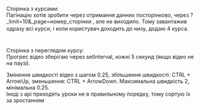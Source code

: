 Cторінка з курсами:                                       
Пагінацію хотів зробити через отримання данних посторінково, через ?_limit=10&_page=номер_сторінки , але не виходило. Тому завантажив одразу всі курси, і коли користувач доходить до низу, додаю 4 курса.
        ㅤㅤㅤㅤㅤㅤㅤㅤㅤㅤㅤㅤㅤㅤ                                                                                               
            ㅤㅤㅤㅤㅤㅤㅤㅤㅤㅤㅤㅤㅤㅤㅤ                                                                                            
Cторінка з переглядом курсу:                            
Прогрес відео зберігаю через setInterval, кожні 5 секунд (якщо відео не на паузі).

Змінення швидкості відео з шагом 0.25, збільшення швидкості: CTRL + ArrowUp, зменьшення: CTRL + ArrowDown. Максимальна швидкість 2, мінімальна 0.25.                     
Іноді з api приходять уроки не в правильному порядку, тому сортую їх за зростанням
